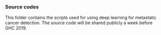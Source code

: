 ### Source codes
This folder contains the scripts used for using deep learning for metastatic cancer detection. The source code will be shared publicly a week before GHC 2019.
